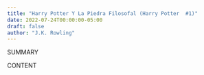 ```yaml
---
title: "Harry Potter Y La Piedra Filosofal (Harry Potter  #1)"
date: 2022-07-24T00:00:00-05:00
draft: false
author: "J.K. Rowling"
---
```


SUMMARY

<!--more-->

CONTENT
